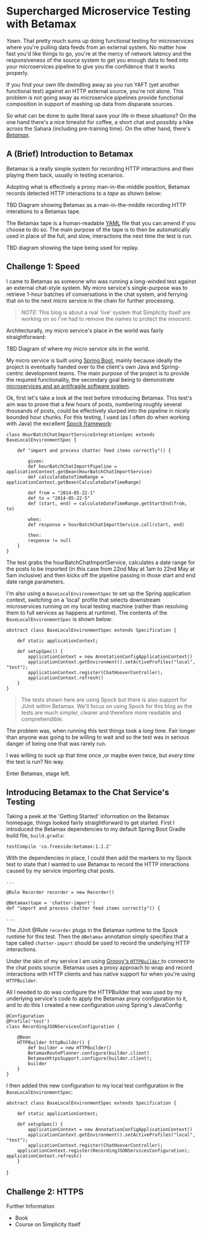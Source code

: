 # Supercharged Microservice Testing with Betamax

*Yawn*. That pretty much sums up doing functional testing for microservices where you're pulling data feeds from an external system. No matter how fast you'd like things to go, you're at the mercy of network latency and the responsiveness of the source system to get you enough data to feed into your microservices pipeline to give you the confidence that it works properly.

If you find your own life dwindling away as you run YAFT (yet another functional test) against an HTTP external source, you're not alone. This problem is not going away as microservice pipelines provide functional composition in support of mashing up data from disparate sources. 

So what can be done to quite literal save your life in these situations? On the one hand there's a nice timeslot for coffee, a short chat and possibly a hike across the Sahara (including pre-training time). On the other hand, there's [*Betamax*](http://freeside.co/betamax/).

## A (Brief) Introduction to Betamax

Betamax is a really simple system for recording HTTP interactions and then playing them back, usually in testing scenarios.

Adopting what is effectively a proxy man-in-the-middle position,  Betamax records detected HTTP interactions to a *tape* as shown below:

TBD Diagram showing Betamax as a man-in-the-middle recording HTTP interations to a Betamax tape.

The Betamax tape is a human-readable [YAML](http://www.yaml.org) file that you can amend if you choose to do so. The main purpose of the tape is to then be automatically used in place of the full, and slow, interactions the next time the test is run.

TBD diagram showing the tape being used for replay.

## Challenge 1: Speed

I came to Betamax as someone who was running a long-winded test against an external chat-style system. My micro service's single-purpose was to retrieve 1-hour batches of conversations in the chat system, and ferrying that on to the next micro service in the chain for further processing. 

> *NOTE:* This blog is about a real 'live' system that Simplicity Itself are working on so I've had to remove the names to protect the *innocent*.

Architecturally, my micro service's place in the world was fairly straightforward:

TBD Diagram of where my micro service sits in the world.

My micro service is built using [Spring Boot](http://projects.spring.io/spring-boot/), mainly because ideally the project is eventually handed over to the client's own Java and Spring-centric development teams. The main purpose of the project is to provide the required functionality, the secondary goal being to demonstrate [microservices and an antifragile software system](https://leanpub.com/antifragilesoftware).

Ok, first let's take a look at the test before introducing Betamax. This test's aim was to prove that a few hours of posts, numbering roughly several thousands of posts, could be effectively slurped into the pipeline in nicely bounded hour chunks. For this testing, I used (as I often do when working with Java) the excellent [Spock framework](https://code.google.com/p/spock/):

	class HourBatchChatImportServiceIntegrationSpec extends BaseLocalEnvironmentSpec {

  		def "import and process chatter feed items correctly"() {

    		given:
    		def hourBatchChatImportPipeline = applicationContext.getBean(HourBatchChatImportService)
    		def calculateDateTimeRange = applicationContext.getBean(CalculateDateTimeRange)

    		def from = "2014-05-22-1"
    		def to = "2014-05-22-5"
    		def (start, end) = calculateDateTimeRange.getStartEnd(from, to)

    		when:
    		def response = hourBatchChatImportService.call(start, end)

    		then:
    		response != null
    	}
	}

The test grabs the hourBatchChatImportService, calculates a date range for the posts to be imported (in this case from 22nd May at 1am to 22nd May at 5am inclusive) and then kicks off the pipeline passing in those start and end date range parameters.

I'm also using a `BaseLocalEnvironmentSpec` to set up the Spring application context, switching on a 'local' profile that selects downstream microservices running on my local testing machine (rather than resolving them to full services as happens at runtime). The contents of the `BaseLocalEnvironmentSpec` is shown below:

	abstract class BaseLocalEnvironmentSpec extends Specification {

  		def static applicationContext;

  		def setupSpec() {
    		applicationContext = new AnnotationConfigApplicationContext()
    		applicationContext.getEnvironment().setActiveProfiles("local", "test");
    		applicationContext.register(ChatHooverController);
    		applicationContext.refresh()
  		}
	}

> The tests shown here are using Spock but there is also support for JUnit within Betamax. We'll focus on using Spock for this blog as the tests are much simpler, clearer and therefore more readable and comprehendible.

The problem was, when running this test things took a *long* time. Fair longer than anyone was going to be willing to wait and so the test was in serious danger of being one that was rarely run.

I was willing to suck up that time once ,or maybe even twice, but *every time* the test is run? No way.

Enter Betamax, stage left.

## Introducing Betamax to the Chat Service's Testing

Taking a peek at the 'Getting Started' information on the Betamax homepage, things looked fairly straightforward to get started. First I introduced the Betamax dependencies to my default Spring Boot Gradle build file, `build.gradle`:

	testCompile 'co.freeside:betamax:1.1.2'

With the dependencies in place, I could then add the markers to my Spock test to state that I wanted to use Betamax to record the HTTP interactions caused by my service importing chat posts.

	...

	@Rule Recorder recorder = new Recorder()

 	@Betamax(tape = 'chatter-import')
  	def "import and process chatter feed items correctly"() {

	...

The JUnit @Rule `recorder` plugs in the Betamax runtime to the Spock runtime for this test. Then the `@Betamax` annotation simply specifies that a tape called `chatter-import` should be used to record the underlying HTTP interactions.

Under the skin of my service I am using [Groovy's `HTTPBuilder` ](http://groovy.codehaus.org/HTTP+Builder)to connect to the chat posts source. Betamax uses a proxy approach to wrap and record interactions with HTTP clients and has native support for when you're using `HTTPBuilder`. 

All I needed to do was configure the HTTPBuilder that was used by my underlying service's code to apply the Betamax proxy configuration to it, and to do this I created a new configuration using Spring's JavaConfig:

	@Configuration
	@Profile('test')
	class RecordingJSONServicesConfiguration {

  		@Bean
  		HTTPBuilder httpBuilder() {
    		def builder = new HTTPBuilder()
    		BetamaxRoutePlanner.configure(builder.client)
    		BetamaxHttpsSupport.configure(builder.client);
    		builder
  		}
	}

I then added this new configuration to my local test configuration in the `BaseLocalEnvironmentSpec`:

	abstract class BaseLocalEnvironmentSpec extends Specification {

  		def static applicationContext;

  		def setupSpec() {
    		applicationContext = new AnnotationConfigApplicationContext()
    		applicationContext.getEnvironment().setActiveProfiles("local", "test");
    		applicationContext.register(ChatHooverController);
		applicationContext.register(RecordingJSONServicesConfiguration);
    applicationContext.refresh()
  		}
}

## Challenge 2: HTTPS



Further Information

* Book
* Course on Simplicity Itself

 




